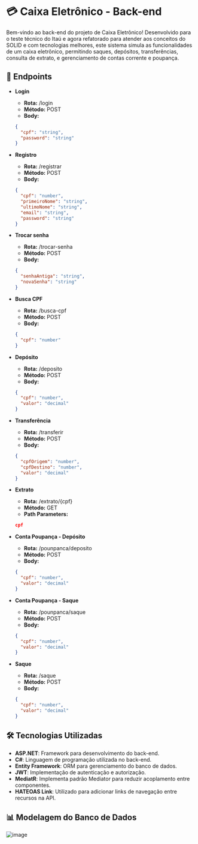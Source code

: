 # 💳 Caixa Eletrônico - Back-end

Bem-vindo ao back-end do projeto de Caixa Eletrônico! Desenvolvido para o teste técnico do Itaú e agora refatorado para atender aos conceitos do SOLID e com tecnologias melhores, este sistema simula as funcionalidades de um caixa eletrônico, permitindo saques, depósitos, transferências, consulta de extrato, e gerenciamento de contas corrente e poupança.

## 👋 Endpoints

- **Login**  
  - **Rota:** /login
  - **Método:** POST
  - **Body:**  
  ```json
  {
    "cpf": "string",
    "password": "string"
  }
  ```

- **Registro**  
  - **Rota:** /registrar
  - **Método:** POST
  - **Body:**  
  ```json
  {
    "cpf": "number",
    "primeiroNome": "string",
    "ultimoNome": "string",
    "email": "string",
    "password": "string"
  }
  ```

- **Trocar senha**  
  - **Rota:** /trocar-senha
  - **Método:** POST
  - **Body:**  
  ```json
  {
    "senhaAntiga": "string",
    "novaSenha": "string"
  }
  ```

- **Busca CPF**  
  - **Rota:** /busca-cpf
  - **Método:** POST
  - **Body:**  
  ```json
  {
    "cpf": "number"
  }
  ```

- **Depósito**  
  - **Rota:** /deposito
  - **Método:** POST
  - **Body:**  
  ```json
  {
    "cpf": "number",
    "valor": "decimal"
  }
  ```

- **Transferência**  
  - **Rota:** /transferir
  - **Método:** POST
  - **Body:**  
  ```json
  {
    "cpfOrigem": "number",
    "cpfDestino": "number",
    "valor": "decimal"
  }
  ```

- **Extrato**  
  - **Rota:** /extrato/{cpf}
  - **Método:** GET
  - **Path Parameters:**  
  ```json
  cpf
  ```

- **Conta Poupança - Depósito**  
  - **Rota:** /pounpanca/deposito
  - **Método:** POST
  - **Body:**  
  ```json
  {
    "cpf": "number",
    "valor": "decimal"
  }
  ```

- **Conta Poupança - Saque**  
  - **Rota:** /pounpanca/saque
  - **Método:** POST
  - **Body:**  
  ```json
  {
    "cpf": "number",
    "valor": "decimal"
  }
  ```

- **Saque**  
  - **Rota:** /saque
  - **Método:** POST
  - **Body:**  
  ```json
  {
    "cpf": "number",
    "valor": "decimal"
  }
  ```

## 🛠️ Tecnologias Utilizadas

- **ASP.NET**: Framework para desenvolvimento do back-end.
- **C#**: Linguagem de programação utilizada no back-end.
- **Entity Framework**: ORM para gerenciamento do banco de dados.
- **JWT**: Implementação de autenticação e autorização.
- **MediatR**: Implementa padrão Mediator para reduzir acoplamento entre componentes.
- **HATEOAS Link**: Utilizado para adicionar links de navegação entre recursos na API.

## 📊 Modelagem do Banco de Dados

![image](https://github.com/user-attachments/assets/511765e3-3121-4fbd-8eed-7ab43d4dcc42)

